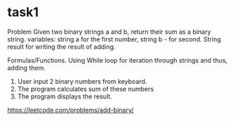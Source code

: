 # task1
Problem 
Given two binary strings a and b, return their sum as a binary string.
variables:
string a for the first number, string b - for second. String result for writing the result of adding.

Formulas/Functions.
Using While loop for iteration through strings and thus, adding them.

1. User input 2 binary numbers from keyboard.
2. The program calculates sum of these numbers
3. The program displays the result. 






https://leetcode.com/problems/add-binary/ 
